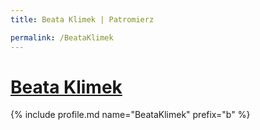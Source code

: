 ```yaml
---
title: Beata Klimek | Patromierz

permalink: /BeataKlimek
---
```


# [Beata Klimek](https://patronite.pl/BeataKlimek)

{% include profile.md name="BeataKlimek" prefix="b" %}
